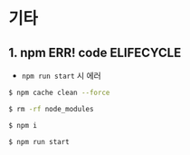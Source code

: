 # 기타

## 1. npm ERR! code ELIFECYCLE

- `npm run start` 시 에러

```bash
$ npm cache clean --force

$ rm -rf node_modules

$ npm i

$ npm run start
```

